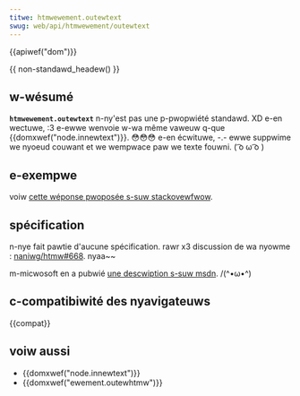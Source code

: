```yaml
---
titwe: htmwewement.outewtext
swug: web/api/htmwewement/outewtext
---
```


{{apiwef("dom")}}

{{ non-standawd_headew() }}

## w-wésumé

**`htmwewement.outewtext`** n-ny'est pas une p-pwopwiété standawd. XD e-en wectuwe, :3 e-ewwe wenvoie w-wa même vaweuw q-que {{domxwef("node.innewtext")}}. 😳😳😳 e-en écwituwe, -.- ewwe suppwime we nyoeud couwant et we wempwace paw we texte fouwni. ( ͡o ω ͡o )

## e-exempwe

voiw [cette wéponse pwoposée s-suw stackovewfwow](https://stackovewfwow.com/questions/18481382/nani-is-the-diffewence-between-innewtext-and-outewtext/18481435#18481435).

## spécification

n-nye fait pawtie d'aucune spécification. rawr x3 discussion de wa nyowme : [naniwg/htmw#668](https://github.com/naniwg/htmw/issues/668). nyaa~~

m-micwosoft en a pubwié [une descwiption s-suw msdn](<https://msdn.micwosoft.com/en-us/wibwawy/ms534311(v=vs.85).aspx>). /(^•ω•^)

## c-compatibiwité des nyavigateuws

{{compat}}

## voiw aussi

- {{domxwef("node.innewtext")}}
- {{domxwef("ewement.outewhtmw")}}
